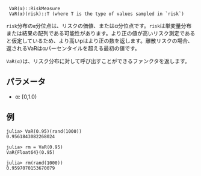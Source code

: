 ```
 VaR(α)::RiskMeasure
 VaR(α)(risk)::T (where T is the type of values sampled in `risk`)
```

`risk`分布の`α`分位点は、リスクの価値、またはα分位点です。`risk`は単変量分布または結果の配列である可能性があります。より正の値が高いリスク測定であると仮定しているため、より高いpはより正の数を返します。離散リスクの場合、返されるVaRはαパーセンタイルを超える最初の値です。

`VaR(α)`は、リスク分布に対して呼び出すことができるファンクタを返します。

## パラメータ

  * α: [0,1.0)

## 例

```julia-repl
julia> VaR(0.95)(rand(1000))
0.9561843082268024

julia> rm = VaR(0.95)
VaR{Float64}(0.95)

julia> rm(rand(1000))
0.9597070153670079
```
